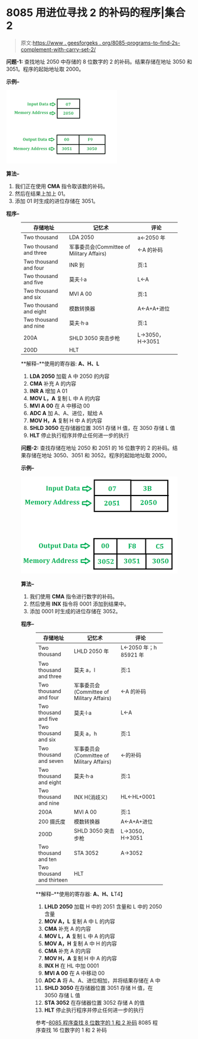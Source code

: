 # 8085 用进位寻找 2 的补码的程序|集合 2

> 原文:[https://www . geesforgeks . org/8085-programs-to-find-2s-complement-with-carry-set-2/](https://www.geeksforgeeks.org/8085-programs-to-find-2s-compliment-with-carry-set-2/)

**问题-1:** 查找地址 2050 中存储的 8 位数字的 2 的补码。结果存储在地址 3050 和 3051。程序的起始地址取 2000。

**示例–**

![](img/0ccaf113c41c5a9fa460aa74c2e83c4b.png)

**算法–**

1.  我们正在使用 **CMA** 指令取该数的补码。
2.  然后在结果上加上 01。
3.  添加 01 时生成的进位存储在 3051。

**程序–**

<figure class="table">

| 存储地址 | 记忆术 | 评论 |
| --- | --- | --- |
| Two thousand | LDA 2050 | a←2050 年 |
| Two thousand and three | 军事委员会(Committee of Military Affairs) | ←A 的补码 |
| Two thousand and four | INR 到 | 页:1 |
| Two thousand and five | 莫夫·l·a | L←A |
| Two thousand and six | MVI A 00 | 页:1 |
| Two thousand and eight | 模数转换器 | A←A+A+进位 |
| Two thousand and nine | 莫夫·h·a | 页:1 |
| 200A | SHLD 3050 突击步枪 | L→3050，H→3051 |
| 200D | HLT |   |

**解释–**使用的寄存器: **A、H、L**

1.  **LDA 2050** 加载 A 中 2050 的内容
2.  **CMA** 补充 A 的内容
3.  **INR A** 增加 A 01
4.  **MOV L，A** 复制 L 中 A 的内容
5.  **MVI A 00** 在 A 中移动 00
6.  **ADC A** 加 A、A、进位，赋给 A
7.  **MOV H，A** 复制 H 中 A 的内容
8.  **SHLD 3050** 在存储器位置 3051 存储 H 值，在 3050 存储 L 值
9.  **HLT** 停止执行程序并停止任何进一步的执行

**问题-2:** 查找存储在地址 2050 和 2051 的 16 位数字的 2 的补码。结果存储在地址 3050、3051 和 3052。程序的起始地址取 2000。

**示例–**

![](img/b6f08261ef1bf4f9c19cf27b232ee7f3.png)

**算法–**

1.  我们使用 **CMA** 指令进行数字的补码。
2.  然后使用 **INX** 指令将 0001 添加到结果中。
3.  添加 0001 时生成的进位存储在 3052。

**程序–**

<figure class="table">

| 存储地址 | 记忆术 | 评论 |
| --- | --- | --- |
| Two thousand | LHLD 2050 年 | L←2050 年；h 85921 年 |
| Two thousand and three | 莫夫 a，l | 页:1 |
| Two thousand and four | 军事委员会(Committee of Military Affairs) | ←A 的补码 |
| Two thousand and five | 莫夫·l·a | L←A |
| Two thousand and six | 莫夫 a，h | 页:1 |
| Two thousand and seven | 军事委员会(Committee of Military Affairs) | ←的补码 |
| Two thousand and eight | 莫夫·h·a | 页:1 |
| Two thousand and nine | INX H(消歧义) | HL←HL+0001 |
| 200A | MVI A 00 | 页:1 |
| 200 摄氏度 | 模数转换器 | A←A+A+进位 |
| 200D | SHLD 3050 突击步枪 | L→3050，H→3051 |
| Two thousand and ten | STA 3052 | A→3052 |
| Two thousand and thirteen | HLT |   |

**解释–**使用的寄存器: **A、H、L**T4】

1.  **LHLD 2050** 加载 H 中的 2051 含量和 L 中的 2050 含量
2.  **MOV A，L** 复制 A 中 L 的内容
3.  **CMA** 补充 A 的内容
4.  **MOV L，A** 复制 L 中 A 的内容
5.  **MOV A，H** 复制 A 中 H 的内容
6.  **CMA** 补充 A 的内容
7.  **MOV H，A** 复制 H 中 A 的内容
8.  **INX H** 在 HL 中加 0001
9.  **MVI A 00** 在 A 中移动 00
10.  **ADC A** 将 A、A、进位相加，并将结果存储在 A 中
11.  **SHLD 3050** 在存储器位置 3051 存储 H 值，在 3050 存储 L 值
12.  **STA 3052** 在存储器位置 3052 存储 A 的值
13.  **HLT** 停止执行程序并停止任何进一步的执行

参考–[8085 程序查找 8 位数字的 1 和 2 补码](https://www.geeksforgeeks.org/8085-program-find-1s-2s-complement-8-bit-number/)
8085 程序查找 16 位数字的 1 和 2 补码

</figure>

</figure>